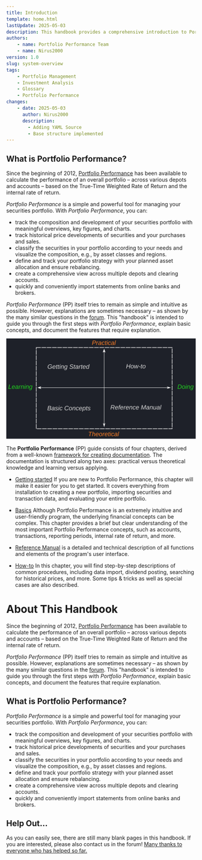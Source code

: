 ```yaml
---
title: Introduction
template: home.html
lastUpdate: 2025-05-03
description: This handbook provides a comprehensive introduction to Portfolio Performance, detailing its features for portfolio management and performance calculation (based on True-Time Weighted Rate of Return and internal rate of return). It includes a detailed guide for initial steps such as creating a portfolio file and securities, as well as importing transactions. Furthermore, it outlines the advantages over simple Excel calculations and encourages active participation in the handbook's further development. The handbook is divided into four chapters: First Steps, Basics, How-to, and Reference Manual, based on the Diataxis framework for documentation.
authors:
    - name: Portfolio Performance Team
    - name: Nirus2000
version: 1.0
slug: system-overview
tags:
    - Portfolio Management
    - Investment Analysis
    - Glossary
    - Portfolio Performance
changes:
    - date: 2025-05-03
      author: Nirus2000
      description:
        - Adding YAML Source
        - Base structure implemented
---
```


## What is Portfolio Performance?

Since the beginning of 2012, [Portfolio Performance](https://portfolio-performance.info) has been available to calculate the performance of an overall portfolio – across various depots and accounts – based on the True-Time Weighted Rate of Return and the internal rate of return.

*Portfolio Performance* is a simple and powerful tool for managing your securities portfolio. With *Portfolio Performance*, you can:

- track the composition and development of your securities portfolio with meaningful overviews, key figures, and charts.
- track historical price developments of securities and your purchases and sales.
- classify the securities in your portfolio according to your needs and visualize the composition, e.g., by asset classes and regions.
- define and track your portfolio strategy with your planned asset allocation and ensure rebalancing.
- create a comprehensive view across multiple depots and clearing accounts.
- quickly and conveniently import statements from online banks and brokers.

*Portfolio Performance* (PP) itself tries to remain as simple and intuitive as possible. However, explanations are sometimes necessary – as shown by the many similar questions in the [forum](https://forum.portfolio-performance.info). This "handbook" is intended to guide you through the first steps with *Portfolio Performance*, explain basic concepts, and document the features that require explanation.

![](images/docu_framework.svg)

The **Portfolio Performance** (PP) guide consists of four chapters, derived from a well-known [framework for creating documentation](https://fachglossar.platinus.at/docs/Glossar/D-Glossar/Diataxis-Framework/). The documentation is structured along two axes: practical versus theoretical knowledge and learning versus applying.

- [Getting started](getting-started/index.md)
  If you are new to Portfolio Performance, this chapter will make it easier for you to get started.
  It covers everything from installation to creating a new portfolio, importing securities and transaction data, and evaluating your entire portfolio.

- [Basics](concepts/index.md)
  Although Portfolio Performance is an extremely intuitive and user-friendly program, the underlying financial concepts can be complex. This chapter provides a brief but clear understanding of the most important Portfolio Performance concepts, such as accounts, transactions, reporting periods, internal rate of return, and more.

- [Reference Manual](reference/index.md)
  is a detailed and technical description of all functions and elements of the program's user interface.

- [How-to](how-to/index.md)
  In this chapter, you will find step-by-step descriptions of common procedures, including data import, dividend posting, searching for historical prices, and more. Some tips & tricks as well as special cases are also described.

# About This Handbook

Since the beginning of 2012, [Portfolio Performance](https://portfolio-performance.info) has been available to calculate the performance of an overall portfolio – across various depots and accounts – based on the True-Time Weighted Rate of Return and the internal rate of return.

*Portfolio Performance* (PP) itself tries to remain as simple and intuitive as possible. However, explanations are sometimes necessary – as shown by the many similar questions in the [forum](https://forum.portfolio-performance.info). This "handbook" is intended to guide you through the first steps with *Portfolio Performance*, explain basic concepts, and document the features that require explanation.

## What is Portfolio Performance?

*Portfolio Performance* is a simple and powerful tool for managing your securities portfolio. With *Portfolio Performance*, you can:

- track the composition and development of your securities portfolio with meaningful overviews, key figures, and charts.
- track historical price developments of securities and your purchases and sales.
- classify the securities in your portfolio according to your needs and visualize the composition, e.g., by asset classes and regions.
- define and track your portfolio strategy with your planned asset allocation and ensure rebalancing.
- create a comprehensive view across multiple depots and clearing accounts.
- quickly and conveniently import statements from online banks and brokers.

## Help Out...

As you can easily see, there are still many blank pages in this handbook.
If you are interested, please also contact us in the forum! [Many thanks to everyone who has helped so far.](https://github.com/portfolio-performance/portfolio-help/graphs/contributors)